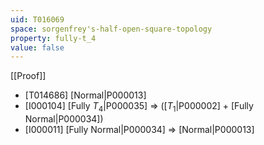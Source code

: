 ```yaml
---
uid: T016069
space: sorgenfrey's-half-open-square-topology
property: fully-t_4
value: false
---
```

[[Proof]]

* [T014686] [Normal|P000013]
* [I000104] [Fully $T_4$|P000035] => ([$T_1$|P000002] + [Fully Normal|P000034])
* [I000011] [Fully Normal|P000034] => [Normal|P000013]

